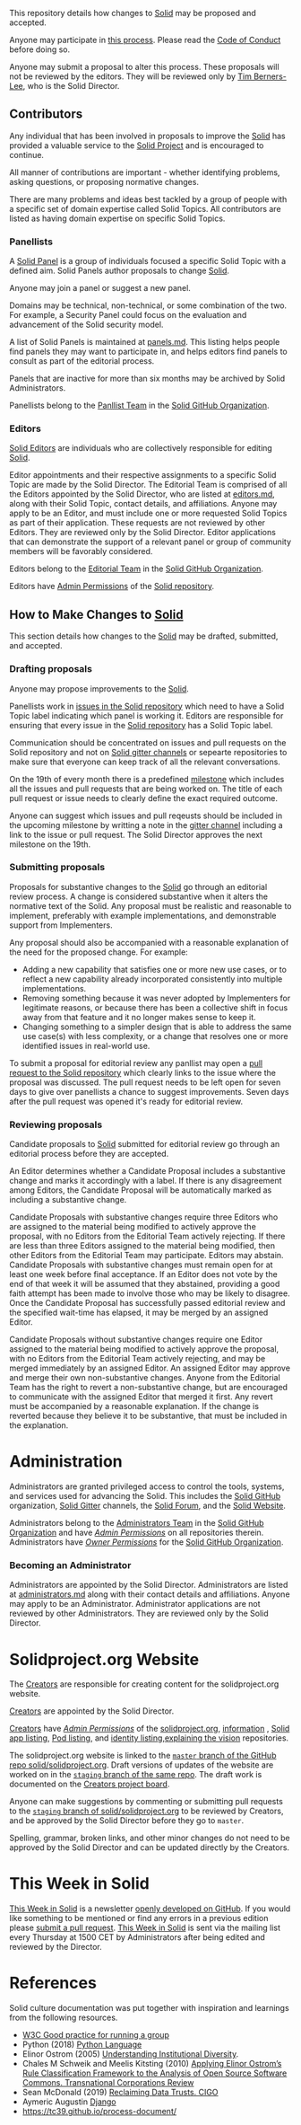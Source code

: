 This repository details how changes to [Solid](https://github.com/solid/specification) may be proposed and accepted.

Anyone may participate in [this process](https://github.com/solid/process). Please read the [Code of Conduct](code-of-conduct.md) before doing so.

Anyone may submit a proposal to alter this process. These proposals will not be reviewed by the editors. They will be reviewed only by [Tim Berners-Lee](https://github.com/timbl), who is the Solid Director.

## Contributors

Any individual that has been involved in proposals to improve the [Solid](https://github.com/solid/specification) has provided a valuable service to the [Solid Project](https://www.solidproject.org) and is encouraged to continue.

All manner of contributions are important - whether identifying problems, asking questions, or proposing normative changes.

There are many problems and ideas best tackled by a group of people with a specific set of domain expertise called Solid Topics. All contributors are listed as having domain expertise on specific Solid Topics. 

### Panellists 
A [Solid Panel](#solid-panels) is a group of individuals focused a specific Solid Topic with a defined aim. Solid Panels author proposals to change [Solid](https://github.com/solid/specification). 

Anyone may join a panel or suggest a new panel.

Domains may be technical, non-technical, or some combination of the two. For example, a Security Panel could focus on the evaluation and advancement of the Solid security model.

A list of Solid Panels is maintained at [panels.md](panels.md). This listing helps people find panels they may want to participate in, and helps editors find panels to consult as part of the editorial process.

Panels that are inactive for more than six months may be archived by Solid Administrators.

Panellists belong to the [Panllist Team](https://github.com/orgs/solid/teams/panellists) in the [Solid GitHub Organization](https://github.com/solid).

### Editors 
[Solid Editors](editors.md) are individuals who are collectively responsible for editing [Solid](https://github.com/solid/specification). 

Editor appointments and their respective assignments to a specific Solid Topic are made by the Solid Director. The Editorial Team is comprised of all the Editors appointed by the Solid Director, who are listed at [editors.md](editors.md), along with their Solid Topic, contact details, and affiliations. Anyone may apply to be an Editor, and must include one or more requested Solid Topics as part of their application. These requests are not reviewed by other Editors. They are reviewed only by the Solid Director. Editor applications that can demonstrate the support of a relevant panel or group of community members will be favorably considered.

Editors belong to the [Editorial Team](https://github.com/orgs/solid/teams/editors) in the [Solid GitHub Organization](https://github.com/solid).

Editors have [Admin Permissions](https://help.github.com/en/articles/repository-permission-levels-for-an-organization#permission-levels-for-repositories-owned-by-an-organization) of the [Solid repository](https://github.com/solid/specification). 

## How to Make Changes to [Solid](https://github.com/solid/specification)

This section details how changes to the [Solid](https://github.com/solid/specification) may be drafted, submitted, and accepted.

### Drafting proposals

Anyone may propose improvements to the [Solid](https://github.com/solid/specification). 

Panellists work in [issues in the Solid repository](https://github.com/solid/specification/issues) which need to have a Solid Topic label indicating which panel is working it. Editors are responsible for ensuring that every issue in the [Solid repository](https://github.com/solid/specification) has a Solid Topic label.

Communication should be concentrated on issues and pull requests on the Solid repository and not on [Solid gitter channels]((https://gitter.im/solid)) or sepearte repositories to make sure that everyone can keep track of all the relevant conversations. 

On the 19th of every month there is a predefined [milestone](https://github.com/solid/specification/milestones) which includes all the issues and pull requests that are being worked on. The title of each pull request or issue needs to clearly define the exact required outcome. 

Anyone can suggest which issues and pull reqeusts should be included in the upcoming milestone by writting a note in the  [gitter channel](https://gitter.im/solid/specification) including a link to the issue or pull request. The Solid Director approves the next milestone on the 19th. 

### Submitting proposals

Proposals for substantive changes to the [Solid](https://github.com/solid/specification) go through an editorial review process. A change is considered substantive when it alters the normative text of the Solid. Any proposal must be realistic and reasonable to implement, preferably with example implementations, and demonstrable support from Implementers.

Any proposal should also be accompanied with a reasonable explanation of the need for the proposed change. For example:

- Adding a new capability that satisfies one or more new use cases, or to reflect a new capability already incorporated consistently into multiple implementations.
- Removing something because it was never adopted by Implementers for legitimate reasons, or because there has been a collective shift in focus away from that feature and it no longer makes sense to keep it.
- Changing something to a simpler design that is able to address the same use case(s) with less complexity, or a change that resolves one or more identified issues in real-world use.

To submit a proposal for editorial review any panllist may open a [pull request to the Solid repository](https://github.com/solid/specification/pulls) which clearly links to the issue where the proposal was discussed. The pull request needs to be left open for seven days to give over panellists a chance to suggest improvements. Seven days after the pull request was opened it's ready for editorial review.  

### Reviewing proposals

Candidate proposals to [Solid](https://github.com/solid/specification) submitted for editorial review go through an editorial process before they are accepted.

An Editor determines whether a Candidate Proposal includes a substantive change and marks it accordingly with a label. If there is any disagreement among Editors, the Candidate Proposal will be automatically marked as including a substantive change.

Candidate Proposals with substantive changes require three Editors who are assigned to the material being modified to actively approve the proposal, with no Editors from the Editorial Team actively rejecting. If there are less than three Editors assigned to the material being modified, then other Editors from the Editorial Team may participate.  Editors may abstain. Candidate Proposals with substantive changes must remain open for at least one week before final acceptance. If an Editor does not vote by the end of that week it will be assumed that they abstained, providing a good faith attempt has been made to involve those who may be likely to disagree. Once the Candidate Proposal has successfully passed editorial review and the specified wait-time has elapsed, it may be merged by an assigned Editor.

Candidate Proposals without substantive changes require one Editor assigned to the material being modified to actively approve the proposal, with no Editors from the Editorial Team actively rejecting, and may be merged immediately by an assigned Editor. An assigned Editor may approve and merge their own non-substantive changes. Anyone from the Editorial Team has the right to revert a non-substantive change, but are encouraged to communicate with the assigned Editor that merged it first. Any revert must be accompanied by a reasonable explanation. If the change is reverted because they believe it to be substantive, that must be included in the explanation.

# Administration

Administrators are granted privileged access to control the tools, systems, and services used for advancing the Solid. This includes the [Solid GitHub](https://github.com/solid) organization, [Solid Gitter](https://gitter.im/solid/home) channels, the [Solid Forum](https://forum.solidproject.org), and the [Solid Website](https://www.solidproject.org).

Administrators belong to the [Administrators Team](https://github.com/orgs/solid/teams/administrators) in the [Solid GitHub Organization](https://github.com/solid) and have [_Admin Permissions_](https://help.github.com/en/articles/repository-permission-levels-for-an-organization#permission-levels-for-repositories-owned-by-an-organization) on all repositories therein. Administrators have [_Owner Permissions_](https://help.github.com/en/articles/permission-levels-for-an-organization#permission-levels-for-an-organization) for the [Solid GitHub Organization](https://github.com/solid).

### Becoming an Administrator

Administrators are appointed by the Solid Director. Administrators are listed at [administrators.md](administrators.md) along with their contact details and affiliations. Anyone may apply to be an Administrator. Administrator applications are not reviewed by other Administrators. They are reviewed only by the Solid Director.

# Solidproject.org Website 

The [Creators](https://github.com/solid/process/blob/master/creators.md) are responsible for creating content for the solidproject.org website. 

[Creators](https://github.com/solid/process/blob/master/creators.md) are appointed by the Solid Director.

[Creators](https://github.com/solid/process/blob/master/creators.md) have [_Admin Permissions_](https://help.github.com/en/articles/repository-permission-levels-for-an-organization#permission-levels-for-repositories-owned-by-an-organization) of the [solidproject.org](https://github.com/solid/solidproject.org), [information](https://github.com/solid/information) , [Solid app listing](https://github.com/solid/solid-apps), [Pod listing](https://github.com/solid/pods), and [identity listing](https://github.com/solid/solid-idp-list),[explaining the vision](https://github.com/solid/Explaining-the-Vision-Panel) repositories.

The solidproject.org website is linked to the [`master` branch of the GitHub repo solid/solidproject.org](https://github.com/solid/solidproject.org/tree/master). Draft versions of updates of the website are worked on in the [`staging` branch of the same repo](https://github.com/solid/solidproject.org/tree/staging). The draft work is documented on the [Creators project board](https://github.com/orgs/solid/projects/12). 

Anyone can make suggestions by commenting or submitting  pull requests to the [`staging` branch of solid/solidproject.org](https://github.com/solid/solidproject.org/tree/staging) to be reviewed by Creators, and be approved by the Solid Director before they go to `master`.

Spelling, grammar, broken links, and other minor changes do not need to be approved by the Solid Director and can be updated directly by the Creators. 

# This Week in Solid
[This Week in Solid](https://solidproject.org/this-week-in-solid) is a newsletter [openly developed on GitHub](https://github.com/solid/solidproject.org/blob/staging/_posts/this-week-in-solid/next.md). If you would like something to be mentioned or find any errors in a previous edition please [submit a pull request](https://github.com/solid/solidproject.org/pulls). [This Week in Solid](https://solidproject.org/this-week-in-solid) is sent via the mailing list every Thursday at 1500 CET by Administrators after being edited and reviewed by the Director.

# References

Solid culture documentation was put together with inspiration and learnings from the following resources.

* [W3C Good practice for running a group](https://www.w3.org/community/about/good-practice-for-running-a-group/)
* Python (2018) [Python Language](https://www.python.org/dev/peps/pep-0013/)
* Elinor Ostrom (2005) [Understanding Institutional Diversity](https://www.wtf.tw/ref/ostrom_2005.pdf).
* Chales M Schweik and Meelis Kitsting (2010) [Applying Elinor Ostrom’s Rule Classification Framework to the Analysis of Open Source Software Commons. Transnational Corporations Review](http://www.tnc-online.net/pic/2010032809124697.pdf)
* Sean McDonald (2019) [Reclaiming Data Trusts. CIGO](https://www.cigionline.org/articles/reclaiming-data-trusts)
* Aymeric Augustin [Django](https://docs.djangoproject.com/en/dev/internals/organization/)
* https://tc39.github.io/process-document/
